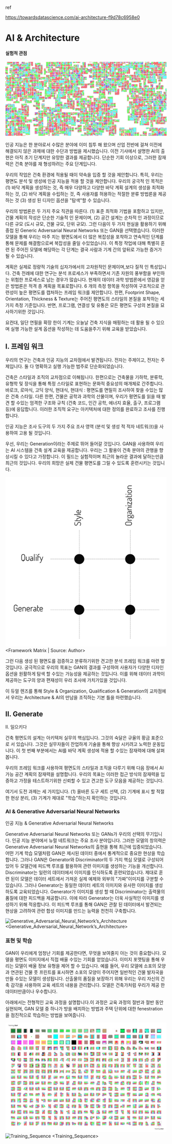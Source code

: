 ref

https://towardsdatascience.com/ai-architecture-f9d78c6958e0

# AI & Architecture

#### 실험적 관점


![GAN-Generated Masterplan](./image/GAN-Generated_Masterplan.jpeg)
<GAN-Generated Masterplan>

인공 지능은 한 분야로서 수많은 분야에 이미 침투 해 왔으며 산업 전반에 걸쳐 이전에 해결되지 않은 과제에 대한 수단과 방법을 제시했습니다. 이전 기사에서 설명한 AI의 출현은 아직 초기 단계지만 유망한 결과를 제공합니다. 단순한 기회 이상으로, 그러한 잠재력은 건축 분야를 재 형성하려는 주요 단계입니다.

우리의 작업은 건축 환경에 적용될 때이 약속을 입증 할 것을 제안합니다. 특히, 우리는 평면도 분석 및 생성에 인공 지능을 적용 할 것을 제안합니다. 우리의 궁극적 인 목적은 (1) 바닥 계획을 생성하는 것, 즉 매우 다양하고 다양한 바닥 계획 설계의 생성을 최적화하는 것, (2) 바닥 계획을 수립하는 것, 즉 사용자를 허용하는 적절한 분류 방법론을 제공하는 것 (3) 생성 된 디자인 옵션을 "탐색"할 수 있습니다.

우리의 방법론은 두 가지 주요 직관을 따른다. (1) 표준 최적화 기법을 포함하고 있지만, 건물 계획의 작성은 단순한 기술적 인 문제이며, (2) 공간 설계는 순차적 인 과정이므로 다른 규모 (도시 규모, 건물 규모, 단위 규모). 그런 다음이 두 가지 현실을 활용하기 위해 중첩 된 Generic Adversarial Neural Networks 또는 GAN을 선택했습니다. 이러한 모델을 통해 우리는 마주 치는 평면도에서 더 많은 복잡성을 포착하고 연속적인 단계를 통해 문제를 해결함으로써 복잡성을 줄일 수있었습니다. 이 특정 작업에 대해 특별히 훈련 된 주어진 모델에 해당하는 각 단계는 결국 사람과 기계 간의 앞뒤로 가능한 증거가 될 수 있습니다.

계획은 실제로 정량적 기술의 십자가에서의 고차원적인 문제이며,보다 질적 인 특성입니다. 건축 전례에 대한 연구는 분석 프로세스가 부족하면서 기존 자원의 풍부함을 부인하는 위험한 프로세스로 남는 경우가 많습니다. 현재의 데이터 과학 방법론에서 영감을 얻은 방법론은 적격 층 계획을 목표로합니다. 6 개의 측정 항목을 작성하여 구조적으로 관련성이 높은 평면도를 캡처하는 프레임 워크를 제안합니다. 한편, Footprint Shape, Orientation, Thickness & Texture는 주어진 평면도의 스타일의 본질을 포착하는 세 가지 측정 기준입니다. 반면, 프로그램, 연결성 및 유통은 모든 평면도 구성의 본질을 묘사하기위한 것입니다.

요컨대, 일단 연필을 확장 한이 기계는 오늘날 건축 지식을 매핑하는 데 활용 될 수 있으며 실행 가능한 설계 옵션을 작성하는 데 도움을주기 위해 교육을 받았습니다.

## I. 프레임 워크

우리의 연구는 건축과 인공 지능의 교차점에서 발견됩니다. 전자는 주제이고, 전자는 주제입니다. 둘 다 명확하고 실행 가능한 범주로 단순화되었습니다.

건축은 스타일과 조직의 교차점으로 이해됩니다. 한편으로는 건축물을 기하학, 분류학, 유형학 및 장식을 통해 특정 스타일로 표현하는 문화적 중요성의 매개체로 간주합니다. 바로크, 로마식, 고딕 양식, 현대식, 현대식 : 평면도를 면밀히 조사하여 찾을 수있는 많은 건축 스타일. 다른 한편, 건물은 공학과 과학의 산물이며, 우리가 평면도를 읽을 때 발견 할 수있는 엄격한 구조와 규칙 (건축 코드, 인간 공학, 에너지 효율, 출구, 프로그램 등)에 응답합니다. 이러한 조직적 요구는 아키텍처에 대한 정의를 완료하고 조사를 진행합니다.

인공 지능은 조사 도구의 두 가지 주요 조사 영역 (분석 및 생성 적 적자 네트워크)을 사용하여 고용 될 것입니다.

우선, 우리는 Generation이라는 주제로 뛰어 들어갈 것입니다. GAN을 사용하여 우리는 AI 시스템을 건축 설계 교육을 제공합니다. 우리는 그 활용이 건축 분야의 관행을 향상시킬 수 있다고 가정합니다. 이 필드는 실험적이며 최근의 놀라운 결과에 달하는만큼 최근의 것입니다. 우리의 희망은 실제 건물 평면도를 그릴 수 있도록 훈련시키는 것입니다.

![Framework Matrix | Source: Author](./image/framework_matrix.png)
<Framework Matrix | Source: Author>

그런 다음 생성 된 평면도를 검증하고 분류하기위한 견고한 분석 프레임 워크를 마련 할 것입니다. 궁극적으로 우리의 목표는 GAN의 결과를 구성하여 사용자가 다양한 디자인 옵션을 원활하게 탐색 할 수있는 가능성을 제공하는 것입니다. 이를 위해 데이터 과학이 제공하는 도구의 양과 편재성이 우리 조사에 가치가있을 것입니다.

이 듀얼 렌즈를 통해 Style & Organization, Qualification & Generation의 교차점에서 우리는 Architecture & AI의 만남을 조직하는 기본 틀을 마련했습니다.

## II. Generate

II. 일으키다

건축 평면도의 설계는 아키텍처 실무의 핵심입니다. 그것의 숙달은 규율의 황금 표준으로 서 있습니다. 그것은 실무자들이 잔업하게 기술을 통해 향상 시키려고 노력한 운동입니다. 이 첫 번째 부분에서는 AI를 바닥 계획 생성에 적용 할 수있는 잠재력에 대해 살펴 봅니다.

우리의 프레임 워크를 사용하여 평면도의 스타일과 조직을 다루기 위해 다음 장에서 AI 가능 공간 계획의 잠재력을 설명합니다. 우리의 목표는 이러한 접근 방식의 잠재력을 입증하고 가정을 테스트하기위한 신뢰할 수 있고 견고한 도구 모음을 제공하는 것입니다.

여기서 도전 과제는 세 가지입니다. (1) 올바른 도구 세트 선택, (2) 기계에 표시 할 적절한 현상 분리, (3) 기계가 제대로 "학습"하는지 확인하는 것입니다.

### AI & Generative Adversarial Neural Networks

인공 지능 & Generative Adversarial Neural Networks

Generative Adversarial Neural Networks 또는 GANs가 우리의 선택의 무기입니다. 인공 지능 분야에서 뉴럴 네트워크는 주요 조사 분야입니다. 그러한 모델의 창의력은 Generative Adversarial Neural Networks의 출현을 통해 최근에 입증되었습니다. 어떤 기계 학습 모델처럼 GAN은 제시된 데이터 중에서 통계적으로 중요한 현상을 학습합니다. 그러나 GAN은 Generator와 Discriminator의 두 가지 핵심 모델로 구성되어있어 두 모델간에 피드백 루프를 활용하여 관련 이미지를 생성하는 기능을 개선합니다. Discriminator는 일련의 데이터에서 이미지를 인식하도록 훈련되었습니다. 제대로 훈련 된이 모델은 데이터 세트에서 가져온 실제 예제와 외부의 "가짜"이미지를 구분할 수 있습니다. 그러나 Generator는 동일한 데이터 세트의 이미지와 유사한 이미지를 생성하도록 교육되었습니다. Generator가 이미지를 생성 할 때 Discriminator는 출력물의 품질에 대한 피드백을 제공합니다. 이에 따라 Generator는 더욱 사실적인 이미지를 생성하기 위해 적응합니다. 이 피드백 루프를 통해 GAN은 관찰 된 데이터에서 발견되는 현상을 고려하여 관련 합성 이미지를 만드는 능력을 천천히 구축합니다.


![Generative_Adversarial_Neural_Network’s_Architecture](./image/Generative_Adversarial_Neural_Network’s_Architecture.jpeg)
<Generative_Adversarial_Neural_Network’s_Architecture>

### 표현 및 학습

GAN이 우리에게 엄청난 기회를 제공한다면, 무엇을 보여줄지 아는 것이 중요합니다. 모델을 평면도 이미지에서 직접 배울 수있는 기회를 얻었습니다. 이미지 포맷팅을 통해 우리는 모델이 배울 정보 유형을 제어 할 수 있습니다. 예를 들어, 우리 모델에 소포의 모양과 연관된 건물 풋 프린트를 표시하면 소포의 모양이 주어지면 일반적인 건물 발자국을 만들 수있는 모델이 생성됩니다. 산출물의 품질을 보장하기 위해 우리는 우리 자신의 건축 감각을 사용하여 교육 세트의 내용을 관리합니다. 모델은 건축가처럼 우리가 제공 한 데이터만큼이나 우수합니다.

아래에서는 전형적인 교육 과정을 설명합니다.이 과정은 교육 과정의 절반과 절반 동안 실현되며, GAN 모델 중 하나가 방을 배치하는 방법과 주택 단위에 대한 fenestration을 점진적으로 학습하는 방법을 보여줍니다.

![Training_Sequence](./image/Training_Sequence.jpeg)
![Training_Sequence](./image/Training_Sequence.gif)
<Training_Sequence>


